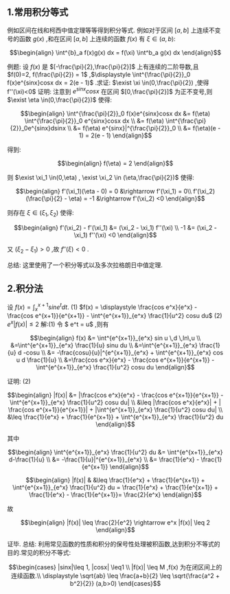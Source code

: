 ## 1.常用积分等式
例如区间在线和柯西中值定理等等得到积分等式.
例如对于区间 $[a,b]$ 上连续不变号的函数 $g(x)$ ,和在区间 $[a,b]$ 上连续的函数 $f(x)$ 有 $\xi \in (a,b)$:

$$\begin{align}
    \int^{b}_a f(x)g(x) dx = f(\xi) \int^b_a g(x) dx
\end{align}$$

例题:
设 $f(x)$ 是 $[-\frac{\pi}{2},\frac{\pi}{2}]$ 上有连续的二阶导数,且 $f(0)=2, f(\frac{\pi}{2}) = 1$ ,$\displaystyle \int^{\frac{\pi}{2}}_0 f(x)e^{sinx}cosx dx = 2(e - 1)$ .求证: $\exist \xi \in(0,\frac{\pi}{2}) ,使得 f''(\xi)<0$ 
证明:
注意到 $e^{sinx}cosx$ 在区间 $[0,\frac{\pi}{2}]$ 为正不变号,则 $\exist \eta \in(0,\frac{\pi}{2})$ 使得:

$$\begin{align}
    \int^{\frac{\pi}{2}}_0 f(x)e^{sinx}cosx dx &= f(\eta) \int^{\frac{\pi}{2}}_0 e^{sinx}cosx dx \\
    &= f(\eta) \int^{\frac{\pi}{2}}_0e^{sinx}dsinx \\
    &= f(\eta) e^{sinx}|^{\frac{\pi}{2}}_0 \\
    &= f(\eta)(e - 1) = 2(e - 1)
\end{align}$$

得到:

$$\begin{align}
    f(\eta)  = 2
\end{align}$$

则 $\exist \xi_1 \in(0,\eta) , \exist \xi_2 \in (\eta,\frac{\pi}{2})$ 使得:

$$\begin{align}
    f'(\xi_1)(\eta - 0) = 0  &\rightarrow f'(\xi_1) = 0\\
    f'(\xi_2)(\frac{\pi}{2} - \eta) =  -1 &\rightarrow f'(\xi_2) <0
\end{align}$$

则存在 $\xi \in (\xi_1,\xi_2)$ 使得:

$$\begin{align}
    f'(\xi_2) - f'(\xi_1) &= (\xi_2 - \xi_1) f''(\xi) \\
    -1 &= (\xi_2 - \xi_1) f''(\xi) <0
\end{align}$$

又 $(\xi_2 - \xi_1)>0$ ,故 $f''(\xi)<0$ .

总结:
这里使用了一个积分等式以及多次拉格朗日中值定理.

## 2.积分法
设 $f(x) = \displaystyle \int^{x+1}_{x} sin e^t dt$.
(1) $f(x) = \displaystyle \frac{cos e^x}{e^x} - \frac{cos e^{x+1}}{e^{x+1}} - \int^{e^{x+1}}_{e^x} \frac{1}{u^2} cosu du$
(2) $e^x|f(x)| \leq 2$
解:(1) 令 $ e^t = u$ ,则有

$$\begin{align}
    f(x) &= \int^{e^{x+1}}_{e^x} sin u \,d \,ln\,u \\
    &=\int^{e^{x+1}}_{e^x} \frac{1}{u} sinu du \\
    &=\int^{e^{x+1}}_{e^x} \frac{1}{u} d -cosu \\
    &= -\frac{cosu}{u}|^{e^{x+1}}_{e^x} + \int^{e^{x+1}}_{e^x} cos u d \frac{1}{u} \\
    &=\frac{cos e^x}{e^x} - \frac{cos e^{x+1}}{e^{x+1}} - \int^{e^{x+1}}_{e^x} \frac{1}{u^2} cosu du
\end{align}$$


证明:
(2)

$$\begin{align}
    |f(x)| &= |\frac{cos e^x}{e^x} - \frac{cos e^{x+1}}{e^{x+1}} - \int^{e^{x+1}}_{e^x} \frac{1}{u^2} cosu du| \\
    &\leq |\frac{cos e^x}{e^x}| + | \frac{cos e^{x+1}}{e^{x+1}}| + |\int^{e^{x+1}}_{e^x} \frac{1}{u^2} cosu du| \\
    &\leq \frac{1}{e^x} + \frac{1}{e^{x+1}} + \int^{e^{x+1}}_{e^x} \frac{1}{u^2} du
\end{align}$$

其中

$$\begin{align}
    \int^{e^{x+1}}_{e^x} \frac{1}{u^2} du &= \int^{e^{x+1}}_{e^x} d-\frac{1}{u} \\
    &= -\frac{1}{u}|^{e^{x+1}}_{e^x} \\
    &= \frac{1}{e^x} - \frac{1}{e^{x+1}}
\end{align}$$


$$\begin{align}
    |f(x)| &
    &\leq \frac{1}{e^x} + \frac{1}{e^{x+1}} + \int^{e^{x+1}}_{e^x} \frac{1}{u^2} du = \frac{1}{e^x} + \frac{1}{e^{x+1}} + \frac{1}{e^x} - \frac{1}{e^{x+1}}= \frac{2}{e^x}
\end{align}$$

故

$$\begin{align}
    |f(x)| \leq \frac{2}{e^2} \rightarrow e^x |f(x)| \leq 2
\end{align}$$

证毕.
总结:
利用常见函数的性质和积分的保号性处理被积函数,达到积分不等式的目的.常见的积分不等式:

$$\begin{cases}
    |sinx|\leq 1, |cosx| \leq1 \\
    |f(x)| \leq M ,f(x) 为在闭区间上的连续函数.\\
    \displaystyle \sqrt{ab} \leq \frac{a+b}{2} \leq \sqrt{\frac{a^2 + b^2}{2}}  (a,b>0)
\end{cases}$$